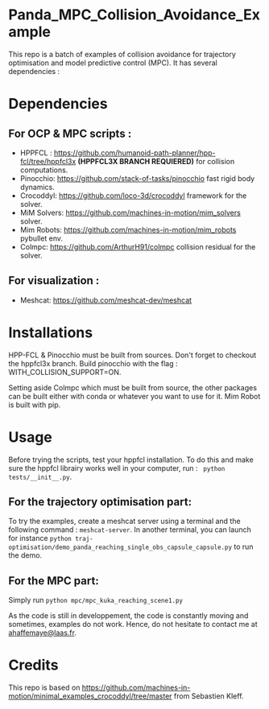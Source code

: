 # Panda_MPC_Collision_Avoidance_Example

This repo is a batch of examples of collision avoidance for trajectory optimisation and model predictive control (MPC).
It has several dependencies : 


# Dependencies 

## For OCP & MPC scripts : 

- HPPFCL : https://github.com/humanoid-path-planner/hpp-fcl/tree/hppfcl3x **(HPPFCL3X BRANCH REQUIERED)** for collision computations.
- Pinocchio: https://github.com/stack-of-tasks/pinocchio fast rigid body dynamics.
- Crocoddyl: https://github.com/loco-3d/crocoddyl framework for the solver.
- MiM Solvers: https://github.com/machines-in-motion/mim_solvers solver.
- Mim Robots: https://github.com/machines-in-motion/mim_robots pybullet env.
- Colmpc: https://github.com/ArthurH91/colmpc collision residual for the solver.

## For visualization : 
- Meshcat: https://github.com/meshcat-dev/meshcat

# Installations

HPP-FCL & Pinocchio must be built from sources. Don't forget to checkout the hppfcl3x branch. Build pinocchio with the flag : WITH_COLLISION_SUPPORT=ON. 

Setting aside Colmpc which must be built from source, the other packages can be built either with conda or whatever you want to use for it. Mim Robot is built with pip.

# Usage


Before trying the scripts, test your hppfcl installation. To do this and make sure the hppfcl librairy works well in your computer, run : 
``` python tests/__init__.py```.

## For the trajectory optimisation part:

To try the examples, create a meshcat server using a terminal and the following command : ```meshcat-server```. In another terminal, you can launch for instance ```python traj-optimisation/demo_panda_reaching_single_obs_capsule_capsule.py``` to run the demo.

## For the MPC part:

Simply run ```python mpc/mpc_kuka_reaching_scene1.py```

As the code is still in developpement, the code is constantly moving and sometimes, examples do not work. Hence, do not hesitate to contact me at ahaffemaye@laas.fr. 

# Credits

This repo is based on https://github.com/machines-in-motion/minimal_examples_crocoddyl/tree/master from Sebastien Kleff. 

